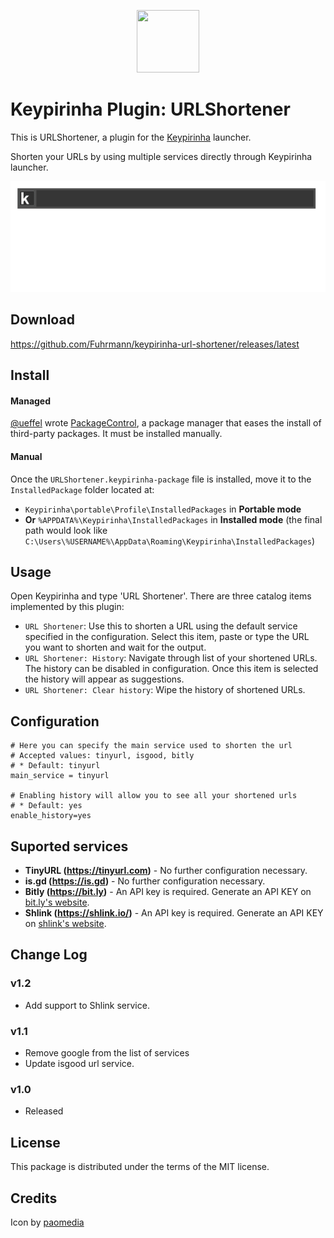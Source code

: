 <p align="center">
  <img src="src/urlshortener.ico" width="100" height="100" />
</p>

# Keypirinha Plugin: URLShortener

This is URLShortener, a plugin for the
[Keypirinha](http://keypirinha.com) launcher.

Shorten your URLs by using multiple services directly through Keypirinha launcher.

![Demo](usage.gif)

## Download
https://github.com/Fuhrmann/keypirinha-url-shortener/releases/latest


## Install

#### Managed
[@ueffel](https://github.com/ueffel) wrote [PackageControl](https://github.com/ueffel/Keypirinha-PackageControl), a package manager that eases the install of third-party packages.
It must be installed manually.

#### Manual
Once the `URLShortener.keypirinha-package` file is installed,
move it to the `InstalledPackage` folder located at:

* `Keypirinha\portable\Profile\InstalledPackages` in **Portable mode**
* **Or** `%APPDATA%\Keypirinha\InstalledPackages` in **Installed mode** (the
  final path would look like
  `C:\Users\%USERNAME%\AppData\Roaming\Keypirinha\InstalledPackages`)


## Usage

Open Keypirinha and type 'URL Shortener'. There are three catalog items implemented by this plugin:

- `URL Shortener`: Use this to shorten a URL using the default service specified in the configuration. Select this item, paste or type the URL you want to shorten and wait for the output.
- `URL Shortener: History`: Navigate through list of your shortened URLs. The history can be disabled in configuration. Once this item is selected the history will appear as suggestions.
- `URL Shortener: Clear history`: Wipe the history of shortened URLs.

## Configuration

```
# Here you can specify the main service used to shorten the url
# Accepted values: tinyurl, isgood, bitly
# * Default: tinyurl
main_service = tinyurl

# Enabling history will allow you to see all your shortened urls
# * Default: yes
enable_history=yes
```

## Suported services
- **TinyURL (https://tinyurl.com)** - No further configuration necessary.
- **is.gd (https://is.gd)** - No further configuration necessary.
- **Bitly (https://bit.ly)** - An API key is required. Generate an API KEY on [bit.ly's website](https://bitly.com/a/oauth_apps).
- **Shlink (https://shlink.io/)** - An API key is required. Generate an API KEY on [shlink's website](https://shlink.io/documentation/api-docs/authentication/).

## Change Log

### v1.2
* Add support to Shlink service.

### v1.1
* Remove google from the list of services
* Update isgood url service.

### v1.0
* Released

## License

This package is distributed under the terms of the MIT license.


## Credits

Icon by [paomedia](https://www.iconfinder.com/paomedia)
